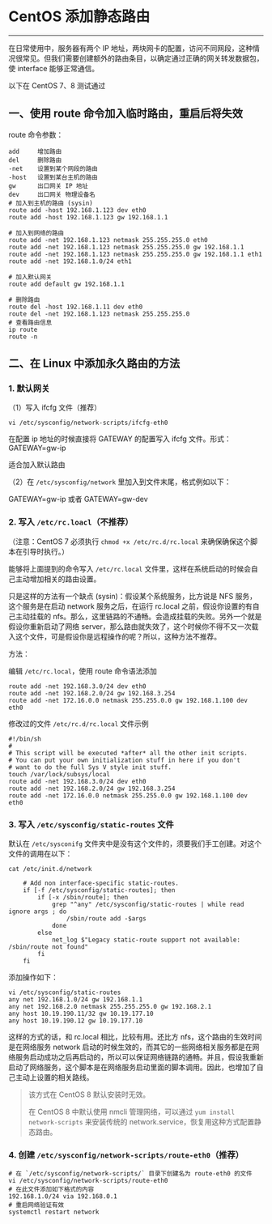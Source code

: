 # CentOS 添加静态路由

------

在日常使用中，服务器有两个 IP 地址，两块网卡的配置，访问不同网段，这种情况很常见。但我们需要创建额外的路由条目，以确定通过正确的网关转发数据包，使 interface 能够正常通信。

以下在 CentOS 7、8 测试通过

## 一、使用 route 命令加入临时路由，重启后将失效

route 命令参数：

```
add     增加路由
del     删除路由
-net    设置到某个网段的路由
-host   设置到某台主机的路由
gw      出口网关 IP 地址
dev     出口网关 物理设备名
# 加入到主机的路由 (sysin)
route add -host 192.168.1.123 dev eth0
route add -host 192.168.1.123 gw 192.168.1.1

# 加入到网络的路由
route add -net 192.168.1.123 netmask 255.255.255.0 eth0
route add -net 192.168.1.123 netmask 255.255.255.0 gw 192.168.1.1
route add -net 192.168.1.123 netmask 255.255.255.0 gw 192.168.1.1 eth1
route add -net 192.168.1.0/24 eth1

# 加入默认网关
route add default gw 192.168.1.1

# 删除路由
route del -host 192.168.1.11 dev eth0
route del -net 192.168.1.123 netmask 255.255.255.0
# 查看路由信息
ip route
route -n
```

## 二、在 Linux 中添加永久路由的方法

### 1. 默认网关

（1）写入 ifcfg 文件（推荐）

```
vi /etc/sysconfig/network-scripts/ifcfg-eth0
```

在配置 ip 地址的时候直接将 GATEWAY 的配置写入 ifcfg 文件。形式：GATEWAY=gw-ip

适合加入默认路由

（2）在 `/etc/sysconfig/network` 里加入到文件末尾，格式例如以下：

GATEWAY=gw-ip 或者 GATEWAY=gw-dev

### 2. 写入 `/etc/rc.loacl`（不推荐）

（注意：CentOS 7 必须执行 `chmod +x /etc/rc.d/rc.local` 来确保确保这个脚本在引导时执行。）

能够将上面提到的命令写入 `/etc/rc.local` 文件里，这样在系统启动的时候会自己主动增加相关的路由设置。

只是这样的方法有一个缺点 (sysin)：假设某个系统服务，比方说是 NFS 服务，这个服务是在启动 network 服务之后，在运行 rc.local 之前，假设你设置的有自己主动挂载的 nfs。那么，这里链路的不通畅。会造成挂载的失败。另外一个就是假设你重新启动了网络 server，那么路由就失效了，这个时候你不得不又一次载入这个文件，可是假设你是远程操作的呢？所以，这种方法不推荐。

方法：

编辑 `/etc/rc.local`，使用 route 命令语法添加

```
route add -net 192.168.3.0/24 dev eth0
route add -net 192.168.2.0/24 gw 192.168.3.254
route add -net 172.16.0.0 netmask 255.255.0.0 gw 192.168.1.100 dev eth0
```

修改过的文件 `/etc/rc.d/rc.local` 文件示例

```
#!/bin/sh
#
# This script will be executed *after* all the other init scripts.
# You can put your own initialization stuff in here if you don't
# want to do the full Sys V style init stuff.
touch /var/lock/subsys/local
route add -net 192.168.3.0/24 dev eth0
route add -net 192.168.2.0/24 gw 192.168.3.254
route add -net 172.16.0.0 netmask 255.255.0.0 gw 192.168.1.100 dev eth0
```

### 3. 写入 `/etc/sysconfig/static-routes` 文件

默认在 `/etc/sysconifg` 文件夹中是没有这个文件的，须要我们手工创建。对这个文件的调用在以下：

```
cat /etc/init.d/network

    # Add non interface-specific static-routes.
    if [-f /etc/sysconfig/static-routes]; then
        if [-x /sbin/route]; then
            grep "^any" /etc/sysconfig/static-routes | while read ignore args ; do
                /sbin/route add -$args
            done
        else
            net_log $"Legacy static-route support not available: /sbin/route not found"
        fi
    fi
```

添加操作如下：

```
vi /etc/sysconfig/static-routes
any net 192.168.1.0/24 gw 192.168.1.1
any net 192.168.2.0 netmask 255.255.255.0 gw 192.168.2.1
any host 10.19.190.11/32 gw 10.19.177.10
any host 10.19.190.12 gw 10.19.177.10
```

这样的方式的话，和 rc.local 相比，比较有用。还比方 nfs，这个路由的生效时间是在网络服务 network 启动的时候生效的，而其它的一些网络相关服务都是在网络服务启动成功之后再启动的，所以可以保证网络链路的通畅。并且，假设我重新启动了网络服务，这个脚本是在网络服务启动里面的脚本调用。因此，也增加了自己主动上设置的相关路线。

> 该方式在 CentOS 8 默认安装时无效。
>
> 在 CentOS 8 中默认使用 nmcli 管理网络，可以通过 `yum install network-scripts` 来安装传统的 network.service，恢复用这种方式配置静态路由。

### 4. 创建 `/etc/sysconfig/network-scripts/route-eth0`（推荐）

```
# 在 `/etc/sysconfig/network-scripts/` 目录下创建名为 route-eth0 的文件
vi /etc/sysconfig/network-scripts/route-eth0
# 在此文件添加如下格式的内容
192.168.1.0/24 via 192.168.0.1
# 重启网络验证有效
systemctl restart network
```